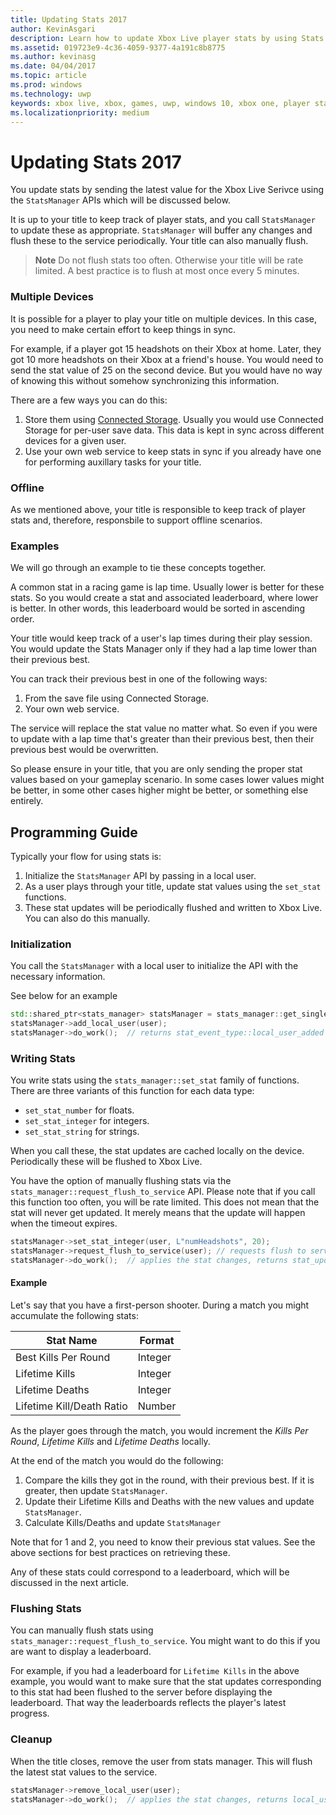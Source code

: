 ```yaml
---
title: Updating Stats 2017
author: KevinAsgari
description: Learn how to update Xbox Live player stats by using Stats 2017.
ms.assetid: 019723e9-4c36-4059-9377-4a191c8b8775
ms.author: kevinasg
ms.date: 04/04/2017
ms.topic: article
ms.prod: windows
ms.technology: uwp
keywords: xbox live, xbox, games, uwp, windows 10, xbox one, player stats, stats 2017
ms.localizationpriority: medium
---
```


# Updating Stats 2017

You update stats by sending the latest value for the Xbox Live Serivce using the `StatsManager` APIs which will be discussed below.

It is up to your title to keep track of player stats, and you call `StatsManager` to update these as appropriate.  `StatsManager` will buffer any changes and flush these to the service periodically.  Your title can also manually flush.

> **Note** Do not flush stats too often.  Otherwise your title will be rate limited.  A best practice is to flush at most once every 5 minutes.

### Multiple Devices

It is possible for a player to play your title on multiple devices.  In this case, you need to make certain effort to keep things in sync.

For example, if a player got 15 headshots on their Xbox at home.  Later, they got 10 more headshots on their Xbox at a friend's house.  You would need to send the stat value of 25 on the second device.  But you would have no way of knowing this without somehow synchronizing this information.

There are a few ways you can do this:

1. Store them using [Connected Storage](../storage-platform/connected-storage/connected-storage-technical-overview.md).  Usually you would use Connected Storage for per-user save data.  This data is kept in sync across different devices for a given user.
2. Use your own web service to keep stats in sync if you already have one for performing auxillary tasks for your title.

### Offline

As we mentioned above, your title is responsible to keep track of player stats and, therefore, responsbile to support offline scenarios. 

### Examples

We will go through an example to tie these concepts together.

A common stat in a racing game is lap time.  Usually lower is better for these stats.  So you would create a stat and associated leaderboard, where lower is better.  In other words, this leaderboard would be sorted in ascending order.

Your title would keep track of a user's lap times during their play session.  You would update the Stats Manager only if they had a lap time lower than their previous best.

You can track their previous best in one of the following ways:
1. From the save file using Connected Storage.
2. Your own web service.

The service will replace the stat value no matter what.  So even if you were to update with a lap time that's greater than their previous best, then their previous best would be overwritten.

So please ensure in your title, that you are only sending the proper stat values based on your gameplay scenario.  In some cases lower values might be better, in some other cases higher might be better, or something else entirely.

## Programming Guide

Typically your flow for using stats is:

1. Initialize the `StatsManager` API by passing in a local user.
1. As a user plays through your title, update stat values using the `set_stat` functions.
1. These stat updates will be periodically flushed and written to Xbox Live.  You can also do this manually.

### Initialization

You call the `StatsManager` with a local user to initialize the API with the necessary information.

See below for an example

```cpp
std::shared_ptr<stats_manager> statsManager = stats_manager::get_singleton_instance();
statsManager->add_local_user(user);
statsManager->do_work();  // returns stat_event_type::local_user_added
```

### Writing Stats

You write stats using the `stats_manager::set_stat` family of functions.  There are three variants of this function for each data type:

* `set_stat_number` for floats.
* `set_stat_integer` for integers.
* `set_stat_string` for strings.

When you call these, the stat updates are cached locally on the device.  Periodically these will be flushed to Xbox Live.

You have the option of manually flushing stats via the `stats_manager::request_flush_to_service` API.  Please note that if you call this function too often, you will be rate limited.  This does not mean that the stat will never get updated.  It merely means that the update will happen when the timeout expires.

```cpp
statsManager->set_stat_integer(user, L"numHeadshots", 20);
statsManager->request_flush_to_service(user); // requests flush to service, performs a do_work
statsManager->do_work();  // applies the stat changes, returns stat_update_complete after flush to service
```

#### Example

Let's say that you have a first-person shooter.  During a match you might accumulate the following stats:

| Stat Name | Format |
|-----------|--------|
| Best Kills Per Round | Integer |
| Lifetime Kills | Integer |
| Lifetime Deaths | Integer |
| Lifetime Kill/Death Ratio | Number |

As the player goes through the match, you would increment the *Kills Per Round*, *Lifetime Kills* and *Lifetime Deaths* locally.

At the end of the match you would do the following:
1. Compare the kills they got in the round, with their previous best.  If it is greater, then update `StatsManager`.
2. Update their Lifetime Kills and Deaths with the new values and update `StatsManager`.
3. Calculate Kills/Deaths and update `StatsManager`

Note that for 1 and 2, you need to know their previous stat values.  See the above sections for best practices on retrieving these.

Any of these stats could correspond to a leaderboard, which will be discussed in the next article.

### Flushing Stats

You can manually flush stats using `stats_manager::request_flush_to_service`.  You might want to do this if you are want to display a leaderboard.

For example, if you had a leaderboard for `Lifetime Kills` in the above example, you would want to make sure that the stat updates corresponding to this stat had been flushed to the server before displaying the leaderboard.  That way the leaderboards reflects the player's latest progress.

### Cleanup
When the title closes, remove the user from stats manager. This will flush the latest stat values to the service.

```cpp
statsManager->remove_local_user(user);
statsManager->do_work();  // applies the stat changes, returns local_user_removed after flush to service
```
